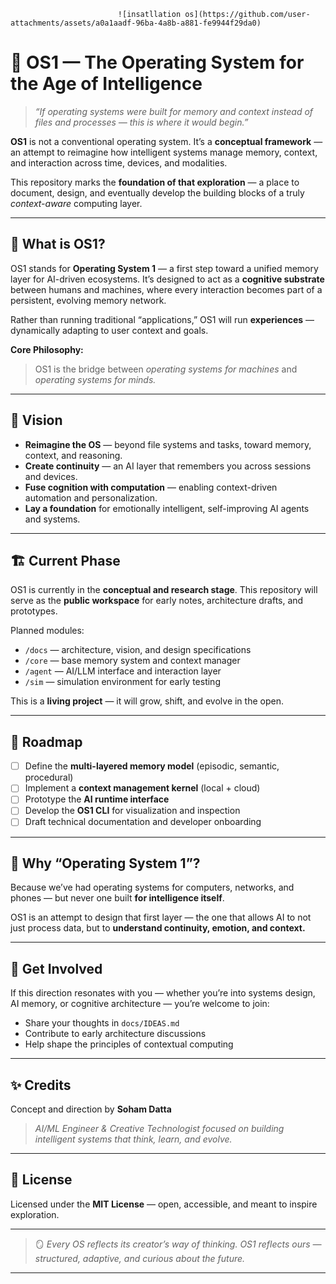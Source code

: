 



                            ![insatllation os](https://github.com/user-attachments/assets/a0a1aadf-96ba-4a8b-a881-fe9944f29da0)



# 🧠 OS1 — The Operating System for the Age of Intelligence

> *“If operating systems were built for memory and context instead of files and processes — this is where it would begin.”*

**OS1** is not a conventional operating system.
It’s a **conceptual framework** — an attempt to reimagine how intelligent systems manage memory, context, and interaction across time, devices, and modalities.

This repository marks the **foundation of that exploration** — a place to document, design, and eventually develop the building blocks of a truly *context-aware* computing layer.

---

## 🌌 What is OS1?

OS1 stands for **Operating System 1** — a first step toward a unified memory layer for AI-driven ecosystems.
It’s designed to act as a **cognitive substrate** between humans and machines, where every interaction becomes part of a persistent, evolving memory network.

Rather than running traditional “applications,” OS1 will run **experiences** — dynamically adapting to user context and goals.

**Core Philosophy:**

> OS1 is the bridge between *operating systems for machines* and *operating systems for minds.*

---

## 🧩 Vision

* **Reimagine the OS** — beyond file systems and tasks, toward memory, context, and reasoning.
* **Create continuity** — an AI layer that remembers you across sessions and devices.
* **Fuse cognition with computation** — enabling context-driven automation and personalization.
* **Lay a foundation** for emotionally intelligent, self-improving AI agents and systems.

---

## 🏗️ Current Phase

OS1 is currently in the **conceptual and research stage**.
This repository will serve as the **public workspace** for early notes, architecture drafts, and prototypes.

Planned modules:

* `/docs` — architecture, vision, and design specifications
* `/core` — base memory system and context manager
* `/agent` — AI/LLM interface and interaction layer
* `/sim` — simulation environment for early testing

This is a **living project** — it will grow, shift, and evolve in the open.

---

## 🚀 Roadmap

* [ ] Define the **multi-layered memory model** (episodic, semantic, procedural)
* [ ] Implement a **context management kernel** (local + cloud)
* [ ] Prototype the **AI runtime interface**
* [ ] Develop the **OS1 CLI** for visualization and inspection
* [ ] Draft technical documentation and developer onboarding

---

## 💭 Why “Operating System 1”?

Because we’ve had operating systems for computers, networks, and phones —
but never one built **for intelligence itself**.

OS1 is an attempt to design that first layer — the one that allows AI to not just process data, but to **understand continuity, emotion, and context.**

---

## 👥 Get Involved

If this direction resonates with you — whether you’re into systems design, AI memory, or cognitive architecture — you’re welcome to join:

* Share your thoughts in `docs/IDEAS.md`
* Contribute to early architecture discussions
* Help shape the principles of contextual computing

---

## ✨ Credits

Concept and direction by **Soham Datta**

> *AI/ML Engineer & Creative Technologist focused on building intelligent systems that think, learn, and evolve.*

---

## 📜 License

Licensed under the **MIT License** — open, accessible, and meant to inspire exploration.

---

> 🪞 *Every OS reflects its creator’s way of thinking. OS1 reflects ours — structured, adaptive, and curious about the future.*

---

